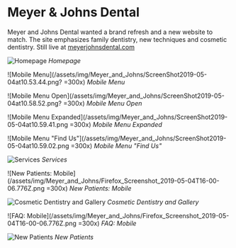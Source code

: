 # Meyer & Johns Dental

Meyer and Johns Dental wanted a brand refresh and a new website to match. The site emphasizes family dentistry, new techniques and cosmetic dentistry. Still live at [meyerjohnsdental.com](https://meyerjohnsdental.com/)

![Homepage](/assets/img/Meyer_and_Johns/Firefox_Screenshot_2015-12-28T22-27-36.941Z.png)
*Homepage*

![Mobile Menu](/assets/img/Meyer_and_Johns/ScreenShot2019-05-04at10.53.44.png? =300x)
*Mobile Menu*

![Mobile Menu Open](/assets/img/Meyer_and_Johns/ScreenShot2019-05-04at10.58.52.png? =300x)
*Mobile Menu Open*

![Mobile Menu Expanded](/assets/img/Meyer_and_Johns/ScreenShot2019-05-04at10.59.41.png =300x)
*Mobile Menu Expanded*

![Mobile Menu "Find Us"](/assets/img/Meyer_and_Johns/ScreenShot2019-05-04at10.59.02.png =300x)
*Mobile Menu "Find Us"*

![Services](/assets/img/Meyer_and_Johns/Firefox_Screenshot_2015-12-28T22-27-48.472Z.png)
*Services*

![New Patients: Mobile](/assets/img/Meyer_and_Johns/Firefox_Screenshot_2019-05-04T16-00-06.776Z.png =300x)
*New Patients: Mobile*

![Cosmetic Dentistry and Gallery](/assets/img/Meyer_and_Johns/Firefox_Screenshot_2015-12-28T22-27-56.898Z.png)
*Cosmetic Dentistry and Gallery*

![FAQ: Mobile](/assets/img/Meyer_and_Johns/Firefox_Screenshot_2019-05-04T16-00-06.776Z.png =300x)
*FAQ: Mobile*

<!-- ![](/assets/img/Meyer_and_Johns/Firefox_Screenshot_2015-12-28T22-28-04.255Z.png)
** -->

![New Patients](/assets/img/Meyer_and_Johns/Firefox_Screenshot_2015-12-28T22-28-18.183Z.png)
*New Patients*
